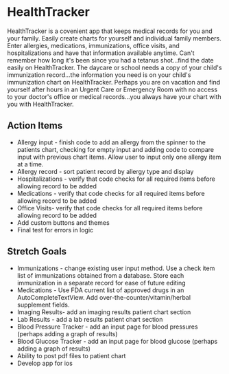 # HealthTracker

HealthTracker is a covenient app that keeps medical records for you and your family.  Easily create charts for yourself and individual family members.  Enter allergies, medications, immunizations, office visits, and hospitalizations and have that information available anytime. Can't remember how long it's been since you had a tetanus shot...find the date easily on HealthTracker.  The daycare or school needs a copy of your child's immunization record...the information you need is on your child's immunization chart on HealthTracker.  Perhaps you are on vacation and find yourself after hours in an Urgent Care or Emergency Room with no access to your doctor's office or medical records...you always have your chart with you with HealthTracker.  

## Action Items
* Allergy input - finish code to add an allergy from the spinner to the patients chart, checking for empty input and
adding code to compare input with previous chart items.  Allow user to input only one allergy item at a time.
* Allergy record - sort patient record by allergy type and display
* Hospitalizations - verify that code checks for all required items before allowing record to be added
* Medications - verify that code checks for all required items before allowing record to be added
* Office Visits- verify that code checks for all required items before allowing record to be added
* Add custom buttons and themes
* Final test for errors in logic

## Stretch Goals
* Immunizations - change existing user input method. Use a check item list of immunizations obtained from a database.  Store each immunization in a separate record for ease of future editing
* Medications - Use FDA current list of approved drugs in an AutoCompleteTextView.  Add over-the-counter/vitamin/herbal
supplement fields.
* Imaging Results- add an imaging results patient chart section
* Lab Results - add a lab results patient chart section
* Blood Pressure Tracker - add an input page for blood pressures (perhaps adding a graph of results)
* Blood Glucose Tracker - add an input page for blood glucose (perhaps adding a graph of results)
* Ability to post pdf files to patient chart
* Develop app for ios
